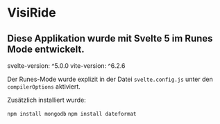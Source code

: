 # VisiRide

## Diese Applikation wurde mit Svelte 5 im Runes Mode entwickelt.

svelte-version: ^5.0.0
vite-version: ^6.2.6

Der Runes-Mode wurde explizit in der Datei `svelte.config.js` unter den `compilerOptions` aktiviert.

Zusätzlich installiert wurde:

`npm install mongodb`
`npm install dateformat`

